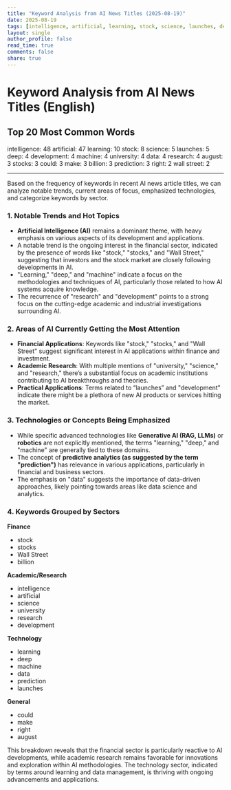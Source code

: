 ```yaml
---
title: "Keyword Analysis from AI News Titles (2025-08-19)"
date: 2025-08-19
tags: [intelligence, artificial, learning, stock, science, launches, deep, development, machine, university, data, research, august, stocks, could, make, billion, prediction, right, wall street]
layout: single
author_profile: false
read_time: true
comments: false
share: true
---
```


# Keyword Analysis from AI News Titles (English)

## Top 20 Most Common Words

intelligence: 48
artificial: 47
learning: 10
stock: 8
science: 5
launches: 5
deep: 4
development: 4
machine: 4
university: 4
data: 4
research: 4
august: 3
stocks: 3
could: 3
make: 3
billion: 3
prediction: 3
right: 2
wall street: 2

---

Based on the frequency of keywords in recent AI news article titles, we can analyze notable trends, current areas of focus, emphasized technologies, and categorize keywords by sector.

### 1. Notable Trends and Hot Topics
- **Artificial Intelligence (AI)** remains a dominant theme, with heavy emphasis on various aspects of its development and applications.
- A notable trend is the ongoing interest in the financial sector, indicated by the presence of words like "stock," "stocks," and "Wall Street," suggesting that investors and the stock market are closely following developments in AI.
- "Learning," "deep," and "machine" indicate a focus on the methodologies and techniques of AI, particularly those related to how AI systems acquire knowledge.
- The recurrence of "research" and "development" points to a strong focus on the cutting-edge academic and industrial investigations surrounding AI.

### 2. Areas of AI Currently Getting the Most Attention
- **Financial Applications**: Keywords like "stock," "stocks," and "Wall Street" suggest significant interest in AI applications within finance and investment.
- **Academic Research**: With multiple mentions of "university," "science," and "research," there’s a substantial focus on academic institutions contributing to AI breakthroughs and theories.
- **Practical Applications**: Terms related to “launches” and "development" indicate there might be a plethora of new AI products or services hitting the market.

### 3. Technologies or Concepts Being Emphasized
- While specific advanced technologies like **Generative AI (RAG, LLMs)** or **robotics** are not explicitly mentioned, the terms "learning," "deep," and "machine" are generally tied to these domains.
- The concept of **predictive analytics (as suggested by the term "prediction")** has relevance in various applications, particularly in financial and business sectors.
- The emphasis on "data" suggests the importance of data-driven approaches, likely pointing towards areas like data science and analytics.

### 4. Keywords Grouped by Sectors
**Finance**
- stock
- stocks
- Wall Street
- billion

**Academic/Research**
- intelligence
- artificial
- science
- university
- research
- development

**Technology**
- learning
- deep
- machine
- data
- prediction
- launches

**General**
- could
- make
- right
- august

This breakdown reveals that the financial sector is particularly reactive to AI developments, while academic research remains favorable for innovations and exploration within AI methodologies. The technology sector, indicated by terms around learning and data management, is thriving with ongoing advancements and applications.
